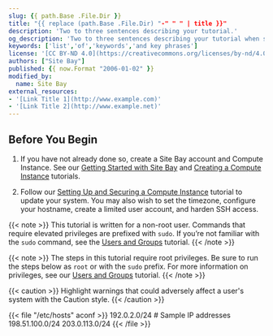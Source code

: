 ```yaml
---
slug: {{ path.Base .File.Dir }}
title: "{{ replace (path.Base .File.Dir) "-" " " | title }}"
description: 'Two to three sentences describing your tutorial.'
og_description: 'Two to three sentences describing your tutorial when shared on social media.'
keywords: ['list','of','keywords','and key phrases']
license: '[CC BY-ND 4.0](https://creativecommons.org/licenses/by-nd/4.0)'
authors: ["Site Bay"]
published: {{ now.Format "2006-01-02" }}
modified_by:
  name: Site Bay
external_resources:
- '[Link Title 1](http://www.example.com)'
- '[Link Title 2](http://www.example.net)'
---
```


## Before You Begin

1.  If you have not already done so, create a Site Bay account and Compute Instance. See our [Getting Started with Site Bay](/support/tutorials/getting-started/) and [Creating a Compute Instance](/support/tutorials/creating-a-compute-instance/) tutorials.

1.  Follow our [Setting Up and Securing a Compute Instance](/support/tutorials/set-up-and-secure/) tutorial to update your system. You may also wish to set the timezone, configure your hostname, create a limited user account, and harden SSH access.

{{< note >}}
This tutorial is written for a non-root user. Commands that require elevated privileges are prefixed with `sudo`. If you’re not familiar with the `sudo` command, see the [Users and Groups](/support/tools-reference/linux-users-and-groups/) tutorial.
{{< /note >}}

{{< note >}}
The steps in this tutorial require root privileges. Be sure to run the steps below as `root` or with the `sudo` prefix. For more information on privileges, see our [Users and Groups](/support/tools-reference/linux-users-and-groups/) tutorial.
{{< /note >}}


{{< caution >}}
Highlight warnings that could adversely affect a user's system with the Caution style.
{{< /caution >}}

{{< file "/etc/hosts" aconf >}}
192.0.2.0/24      # Sample IP addresses
198.51.100.0/24
203.0.113.0/24
{{< /file >}}
